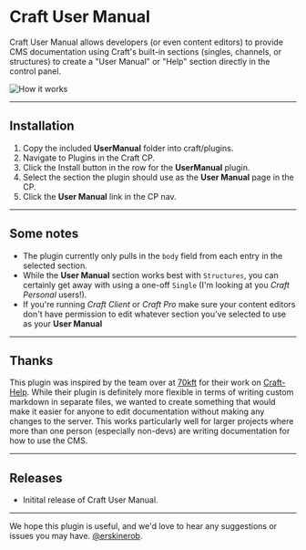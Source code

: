 # Craft User Manual

Craft User Manual allows developers (or even content editors) to provide CMS documentation using Craft's built-in sections (singles, channels, or structures) to create a "User Manual" or "Help" section directly in the control panel.

![How it works](http://cl.ly/image/0G2A3z2r322z/UserManualScreen.jpg)


---

## Installation
1. Copy the included **UserManual** folder into craft/plugins.
2. Navigate to Plugins in the Craft CP.
3. Click the Install button in the row for the **UserManual** plugin.
4. Select the section the plugin should use as the **User Manual** page in the CP.
5. Click the **User Manual** link in the CP nav.

---

## Some notes
* The plugin currently only pulls in the `body` field from each entry in the selected section.
* While the **User Manual** section works best with `Structures`, you can certainly get away with using a one-off `Single` (I'm looking at you _Craft Personal_ users!).
* If you're running _Craft Client_ or _Craft Pro_ make sure your content editors don't have permission to edit whatever section you've selected to use as your **User Manual** 

---

## Thanks
This plugin was inspired by the team over at [70kft]([http://70kft.com/) for their work on [Craft-Help](https://github.com/70kft/craft-help). While their plugin is definitely more flexible in terms of writing custom markdown in separate files, we wanted to create something that would make it easier for anyone to edit documentation without making any changes to the server. This works particularly well for larger projects where more than one person (especially non-devs) are writing documentation for how to use the CMS.

---

## Releases
* Initital release of Craft User Manual.

---

We hope this plugin is useful, and we'd love to hear any suggestions or issues you may have. [@erskinerob](https://twitter.com/erskinerob).